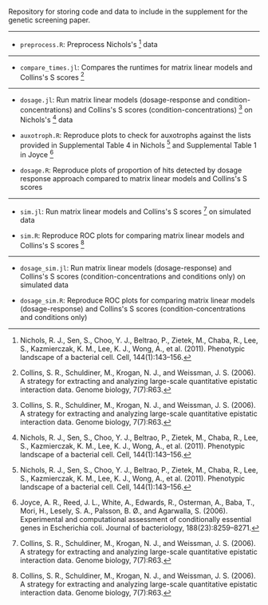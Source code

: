 Repository for storing code and data to include in the supplement for the 
genetic screening paper.

---

- `preprocess.R`: Preprocess Nichols's [^fn3] data

---

- `compare_times.jl`: Compares the runtimes for matrix linear models and 
Collins's S scores [^fn1]

---

- `dosage.jl`: Run matrix linear models 
(dosage-response and condition-concentrations) and Collins's S scores 
(condition-concentrations) [^fn1] on Nichols's [^fn3] data

- `auxotroph.R`: Reproduce plots to check for auxotrophs against the lists 
provided in Supplemental Table 4 in Nichols [^fn3] and Supplemental Table 1 
in Joyce [^fn2]

- `dosage.R`: Reproduce plots of proportion of hits detected by dosage 
response approach compared to matrix linear models and Collins's S scores

---

- `sim.jl`: Run matrix linear models and Collins's S scores [^fn1] on 
simulated data

- `sim.R`: Reproduce ROC plots for comparing matrix linear models and 
Collins's S scores [^fn1]

---

- `dosage_sim.jl`: Run matrix linear models (dosage-response) and Collins's S 
scores (condition-concentrations and conditions only) on simulated data

- `dosage_sim.R`: Reproduce ROC plots for comparing matrix linear models 
(dosage-response) and Collins's S scores 
(condition-concentrations and conditions only)


[^fn1]: Collins, S. R., Schuldiner, M., Krogan, N. J., and Weissman, J. S. 
    (2006). A strategy for extracting and analyzing large-scale quantitative 
    epistatic interaction data. Genome biology, 7(7):R63. 

[^fn2]: Joyce, A. R., Reed, J. L., White, A., Edwards, R., Osterman, A., 
    Baba, T., Mori, H., Lesely, S. A., Palsson, B. Ø., and Agarwalla, S. 
    (2006). Experimental and computational assessment of conditionally 
    essential genes in Escherichia coli. Journal of bacteriology, 
    188(23):8259–8271. 

[^fn3]: Nichols, R. J., Sen, S., Choo, Y. J., Beltrao, P., Zietek, M., 
    Chaba, R., Lee, S., Kazmierczak, K. M., Lee, K. J., Wong, A., et al. 
    (2011). Phenotypic landscape of a bacterial cell. Cell, 144(1):143–156. 
